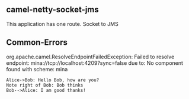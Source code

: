 ## camel-netty-socket-jms

This application has one route. Socket to JMS


## Common-Errors

org.apache.camel.ResolveEndpointFailedException: Failed to resolve endpoint: mina://tcp://localhost:4209?sync=false due to: No component found with scheme: mina

```mermaid
Alice->Bob: Hello Bob, how are you?
Note right of Bob: Bob thinks
Bob-->Alice: I am good thanks!
```
